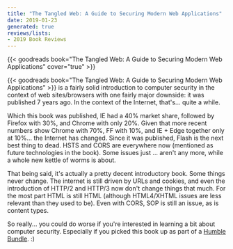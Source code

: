 ```yaml
---
title: "The Tangled Web: A Guide to Securing Modern Web Applications"
date: 2019-01-23
generated: true
reviews/lists:
- 2019 Book Reviews
---
```

{{< goodreads book="The Tangled Web: A Guide to Securing Modern Web Applications" cover="true" >}}

{{< goodreads book="The Tangled Web: A Guide to Securing Modern Web Applications" >}} is a fairly solid introduction to computer security in the context of web sites/browsers with one fairly major downside: it was published 7 years ago. In the context of the Internet, that's... quite a while.  

Which this book was published, IE had a 40% market share, followed by Firefox with 30%, and Chrome with only 20%. Given that more recent numbers show Chrome with 70%, FF with 10%, and IE + Edge together only at 10%... the Internet has changed. Since it was published, Flash is the next best thing to dead. HSTS and CORS are everywhere now (mentioned as future technologies in the book). Some issues just ... aren't any more, while a whole new kettle of worms is about.  

<!--more-->

That being said, it's actually a pretty decent introductory book. Some things never change. The internet is still driven by URLs and cookies, and even the introduction of HTTP/2 and HTTP/3 now don't change things that much. For the most part HTML is still HTML (although HTML4/XHTML issues are less relevant than they used to be). Even with CORS, SOP is still an issue, as is content types.  

So really... you could do worse if you're interested in learning a bit about computer security. Especially if you picked this book up as part of a [Humble Bundle](https://www.humblebundle.com/). :)  


